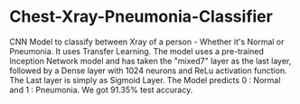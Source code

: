 # Chest-Xray-Pneumonia-Classifier
CNN Model to classify between Xray of a person - Whether it's Normal or Pneumonia. It uses Transfer Learning. The model uses a pre-trained Inception Network model and has taken the "mixed7" layer as the last layer, followed by a Dense layer with 1024 neurons and ReLu activation function. The Last layer is simply as Sigmoid Layer. The Model predicts 0 : Normal and 1 : Pneumonia. We got 91.35% test accuracy.
